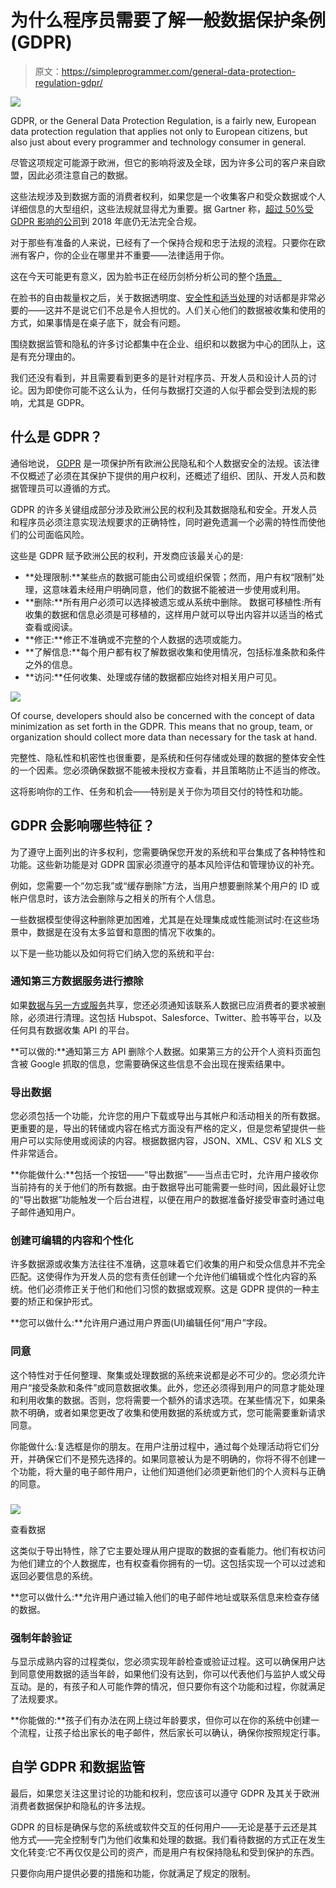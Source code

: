# 为什么程序员需要了解一般数据保护条例(GDPR)

> 原文：<https://simpleprogrammer.com/general-data-protection-regulation-gdpr/>

![](img/1e5dabe1ca56018a7678e8ab9681207f.png)

GDPR, or the General Data Protection Regulation, is a fairly new, European data protection regulation that applies not only to European citizens, but also just about every programmer and technology consumer in general.

尽管这项规定可能源于欧洲，但它的影响将波及全球，因为许多公司的客户来自欧盟，因此必须注意自己的数据。

这些法规涉及到数据方面的消费者权利，如果您是一个收集客户和受众数据或个人详细信息的大型组织，这些法规就显得尤为重要。据 Gartner 称，[超过 50%受 GDPR 影响的公司](https://www.gartner.com/newsroom/id/3701117)到 2018 年底仍无法完全合规。

对于那些有准备的人来说，已经有了一个保持合规和忠于法规的流程。只要你在欧洲有客户，你的企业在哪里并不重要——法律适用于你。

这在今天可能更有意义，因为脸书正在经历剑桥分析公司的整个[场景。](https://www.nytimes.com/2018/03/19/technology/facebook-cambridge-analytica-explained.html)

在脸书的自由裁量权之后，关于数据透明度、[安全性和适当处理](https://simpleprogrammer.com/security-code-secure-devops/)的对话都是非常必要的——这并不是说它们不总是令人担忧的。人们关心他们的数据被收集和使用的方式，如果事情是在桌子底下，就会有问题。

围绕数据监管和隐私的许多讨论都集中在企业、组织和以数据为中心的团队上，这是有充分理由的。

我们还没有看到，并且需要看到更多的是针对程序员、开发人员和设计人员的讨论。因为即使你可能不这么认为，任何与数据打交道的人似乎都会受到法规的影响，尤其是 GDPR。

## 什么是 GDPR？

通俗地说， [GDPR](https://www.eugdpr.org/) 是一项保护所有欧洲公民隐私和个人数据安全的法规。该法律不仅概述了必须在其保护下提供的用户权利，还概述了组织、团队、开发人员和数据管理员可以遵循的方式。

GDPR 的许多关键组成部分涉及欧洲公民的权利及其数据隐私和安全。开发人员和程序员必须注意实现法规要求的正确特性，同时避免遗漏一个必需的特性而使他们的公司面临风险。

这些是 GDPR 赋予欧洲公民的权利，开发商应该最关心的是:

*   **处理限制:**某些点的数据可能由公司或组织保管；然而，用户有权“限制”处理，这意味着未经用户明确同意，他们的数据不能被进一步使用或利用。
*   **删除:**所有用户必须可以选择被遗忘或从系统中删除。
    数据可移植性:所有收集的数据和信息必须是可移植的，这样用户就可以导出内容并以适当的格式查看或阅读。
*   **修正:**修正不准确或不完整的个人数据的选项或能力。
*   **了解信息:**每个用户都有权了解数据收集和使用情况，包括标准条款和条件之外的信息。
*   **访问:**任何收集、处理或存储的数据都应始终对相关用户可见。

![](img/02fbcf748b4395ebbaacbb3592ab3c48.png)

Of course, developers should also be concerned with the concept of data minimization as set forth in the GDPR. This means that no group, team, or organization should collect more data than necessary for the task at hand.

完整性、隐私性和机密性也很重要，是系统和任何存储或处理的数据的整体安全性的一个因素。您必须确保数据不能被未授权方查看，并且策略防止不适当的修改。

这将影响你的工作、任务和机会——特别是关于你为项目交付的特性和功能。

## GDPR 会影响哪些特征？

为了遵守上面列出的许多权利，您需要确保您开发的系统和平台集成了各种特性和功能。这些新功能是对 GDPR 国家必须遵守的基本风险评估和管理协议的补充。

例如，您需要一个“勿忘我”或“缓存删除”方法，当用户想要删除某个用户的 ID 或帐户信息时，该方法会删除与之相关的所有个人信息。

一些数据模型使得这种删除更加困难，尤其是在处理集成或性能测试时:在这些场景中，数据是在没有太多监督和意图的情况下收集的。

以下是一些功能以及如何将它们纳入您的系统和平台:

### 通知第三方数据服务进行擦除

如果[数据与另一方或服务](https://simpleprogrammer.com/third-party-service-providers-function/)共享，您还必须通知该联系人数据已应消费者的要求被删除，必须进行清理。这包括 Hubspot、Salesforce、Twitter、脸书等平台，以及任何具有数据收集 API 的平台。

**可以做的:**通知第三方 API 删除个人数据。如果第三方的公开个人资料页面包含被 Google 抓取的信息，您需要确保这些信息不会出现在搜索结果中。

### 导出数据

您必须包括一个功能，允许您的用户下载或导出与其帐户和活动相关的所有数据。更重要的是，导出的转储或内容在格式方面没有严格的定义，但是您希望提供一些用户可以实际使用或阅读的内容。根据数据内容，JSON、XML、CSV 和 XLS 文件非常适合。

**你能做什么:**包括一个按钮——“导出数据”——当点击它时，允许用户接收你当前持有的关于他们的所有数据。由于数据导出可能需要一些时间，因此最好让您的“导出数据”功能触发一个后台进程，以便在用户的数据准备好接受审查时通过电子邮件通知用户。

### 创建可编辑的内容和个性化

许多数据源或收集方法往往不准确，这意味着它们收集的用户和受众信息并不完全匹配。这使得作为开发人员的您有责任创建一个允许他们编辑或个性化内容的系统。他们必须修正关于他们和他们习惯的数据或观察。这是 GDPR 提供的一种主要的矫正和保护形式。

**您可以做什么:**允许用户通过用户界面(UI)编辑任何“用户”字段。

### 同意

这个特性对于任何整理、聚集或处理数据的系统来说都是必不可少的。您必须允许用户“接受条款和条件”或同意数据收集。此外，您还必须得到用户的同意才能处理和利用收集的数据。否则，您将需要一个额外的请求选项。在某些情况下，如果条款不明确，或者如果您更改了收集和使用数据的系统或方式，您可能需要重新请求同意。

你能做什么:复选框是你的朋友。在用户注册过程中，通过每个处理活动将它们分开，并确保它们不是预先选择的。如果同意被认为是不明确的，你将不得不创建一个功能，将大量的电子邮件用户，让他们知道他们必须更新他们的个人资料与正确的同意。

### 

![](img/a430633adfe9e9d649afa0f3889e2e57.png)

查看数据

这类似于导出特性，除了它主要处理从用户提取的数据的查看能力。他们有权访问为他们建立的个人数据库，也有权查看你拥有的一切。这包括实现一个可以过滤和返回必要信息的系统。

**您可以做什么:**允许用户通过输入他们的电子邮件地址或联系信息来检查存储的数据。

### 强制年龄验证

与显示成熟内容的过程类似，您必须实现年龄检查或验证过程。这可以确保用户达到同意使用数据的适当年龄，如果他们没有达到，你可以代表他们与监护人或父母互动。是的，有孩子和人可能作弊的情况，但只要你有这个功能和过程，你就满足了法规要求。

**你能做的:**孩子们有办法在网上绕过年龄要求，但你可以在你的系统中创建一个流程，让孩子给出家长的电子邮件，然后家长可以确认，确保你按照规定行事。

## 自学 GDPR 和数据监管

最后，如果您关注这里讨论的功能和权利，您应该可以遵守 GDPR 及其关于欧洲消费者数据保护和隐私的许多法规。

GDPR 的目标是确保与您的系统或软件交互的任何用户——无论是基于云还是其他方式——完全控制专门为他们收集和处理的数据。我们看待数据的方式正在发生文化转变:它不再仅仅是公司的资产，而是用户有权保持隐私和受到保护的东西。

只要你向用户提供必要的措施和功能，你就满足了规定的限制。